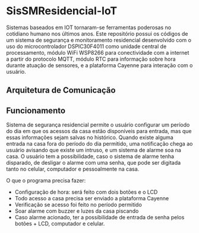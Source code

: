 # SisSMResidencial-IoT

Sistemas baseados em IOT tornaram-se ferramentas poderosas no cotidiano humano nos últimos anos. Este repositório possui os códigos de um sistema de segurança e monitoramento residencial  desenvolvido com o uso do microcontrolador DSPIC30F4011 como unidade central de processamento, módulo WiFi WSP8266 para conectividade com a internet a partir do protocolo MQTT, módulo RTC para informação sobre hora durante atuação de sensores, e a plataforma Cayenne para interação com o usuário.

## Arquitetura de Comunicação

 
## Funcionamento

Sistema de segurança residencial permite o usuário configurar um período do dia em que os acessos da casa estão disponíveis para entrada, mas que essas informações sejam salvas no histórico. Quando existe alguma entrada na casa fora do período do dia permitido, uma notificação chega ao usuário avisando que existe um intruso, e um sistema de alarme soa na casa. O usuário tem a possibilidade, caso o sistema de alarme tenha disparado, de desligar o alarme com uma senha, que pode ser digitada tanto no celular, computador e pessoalmente na casa.

O que o programa precisa fazer:
-	Configuração de hora: será feito com dois botões e o LCD 
-	Todo acesso a casa precisa ser enviado a plataforma Cayenne
-	Verificação se acesso foi feito no período permitido
-	Soar alarme com buzzer e luzes da casa piscando
-	Caso alarme acionado, ter a possibilidade de entrada de senha pelos botões + LCD, computador e celular.
